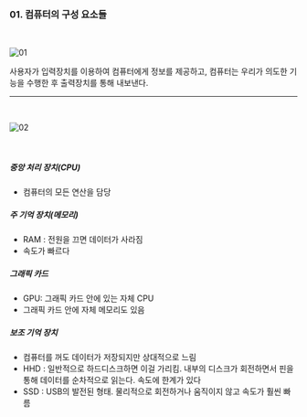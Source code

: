 ### 01. 컴퓨터의 구성 요소들

<br>

![01](https://user-images.githubusercontent.com/75867748/107123744-98c6e000-68e2-11eb-9096-49a8d6b04602.png)

사용자가 입력장치를 이용하여 컴퓨터에게 정보를 제공하고, 컴퓨터는 우리가 의도한 기능을 수행한 후 출력장치를 통해 내보낸다.

---

<br>

![02](https://user-images.githubusercontent.com/75867748/107123838-41753f80-68e3-11eb-8bec-79208fd83bc7.png)

<br>

##### 중앙 처리 장치(CPU)

- 컴퓨터의 모든 연산을 담당

##### 주 기억 장치(메모리)

- RAM : 전원을 끄면 데이터가 사라짐
- 속도가 빠르다

##### 그래픽 카드

- GPU: 그래픽 카드 안에 있는 자체 CPU
- 그래픽 카드 안에 자체 메모리도 있음

##### 보조 기억 장치

- 컴퓨터를 꺼도 데이터가 저장되지만 상대적으로 느림
- HHD : 일반적으로 하드디스크하면 이걸 가리킴. 내부의 디스크가 회전하면서 핀을 통해 데이터를 순차적으로 읽는다. 속도에 한계가 있다
- SSD : USB의 발전된 형태. 물리적으로 회전하거나 움직이지 않고 속도가 훨씬 빠름
